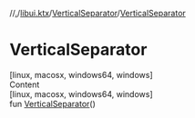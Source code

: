 //[.](../../index.md)/[libui.ktx](../index.md)/[VerticalSeparator](index.md)/[VerticalSeparator](-vertical-separator.md)



# VerticalSeparator  
[linux, macosx, windows64, windows]  
Content  
[linux, macosx, windows64, windows]  
fun [VerticalSeparator](-vertical-separator.md)()  



